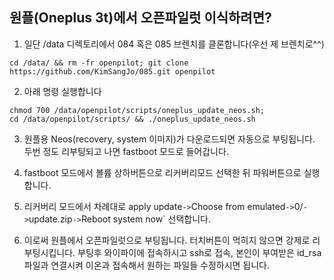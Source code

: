 원플(Oneplus 3t)에서 오픈파일럿 이식하려면?
------
1. 일단 /data 디렉토리에서 084 혹은 085 브렌치를 클론합니다(우선 제 브렌치로^^)
```
cd /data/ && rm -fr openpilot; git clone https://github.com/KimSangJo/085.git openpilot
```

2. 아래 명령 실행합니다
```
chmod 700 /data/openpilot/scripts/oneplus_update_neos.sh;
cd /data/openpilot/scripts/ && ./oneplus_update_neos.sh
```

3. 원플용 Neos(recovery, system 이미지)가 다운로드되면 자동으로 부팅됩니다. 
   두번 정도 리부팅되고 나면 fastboot 모드로 들어갑니다.

4. fastboot 모드에서 볼륨 상하버튼으로 리커버리모드 선택한 뒤 파워버튼으로 실행합니다. 

5. 리커버리 모드에서 차례대로 apply update` -> `Choose from emulated` -> `0/` -> `update.zip` -> `Reboot system now` 선택합니다.

 
6. 이로써 원플에서 오픈파일럿으로 부팅됩니다. 터치버튼이 먹히지 않으면 강제로 리부팅시킵니다.
   부팅후 와이파이에 접속하시고 ssh로 접속, 본인이 부여받은 id_rsa파일과 연결시켜 이온과 접속해서 원하는 파일들 수정하시면 됩니다.